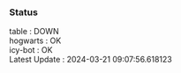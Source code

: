 ### Status


table : DOWN  
hogwarts : OK  
icy-bot : OK  
Latest Update : 2024-03-21 09:07:56.618123
